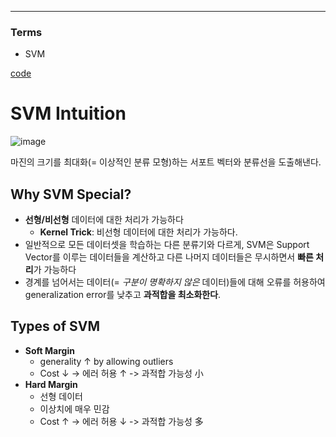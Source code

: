 ****
### Terms
- SVM

[code](https://github.com/EricChoii/ai-boot-camp-ablearn/blob/main/ai/supervised-learning/classification/codes/support_vector_machine.ipynb)

# SVM Intuition
![image](https://user-images.githubusercontent.com/39285147/178284534-ac5200fe-60eb-4dd1-8ad1-b54cb8bfed2c.png)

마진의 크기를 최대화(= 이상적인 분류 모형)하는 서포트 벡터와 분류선을 도출해낸다.

## Why SVM Special?
- **선형/비선형** 데이터에 대한 처리가 가능하다
  - **Kernel Trick**: 비선형 데이터에 대한 처리가 가능하다.
- 일반적으로 모든 데이터셋을 학습하는 다른 분류기와 다르게, SVM은 Support Vector를 이루는 데이터들을 계산하고 다른 나머지 데이터들은 무시하면서 **빠른 처리**가 가능하다
- 경계를 넘어서는 데이터(= *구분이 명확하지 않은* 데이터)들에 대해 오류를 허용하여 generalization error를 낮추고 **과적합을 최소화한다**.

## Types of SVM
- **Soft Margin**
  - generality ↑ by allowing outliers
  - Cost ↓ -> 에러 허용 ↑ -> 과적합 가능성 小
- **Hard Margin**
  - 선형 데이터
  - 이상치에 매우 민감
  - Cost ↑ -> 에러 허용 ↓ -> 과적합 가능성 多

